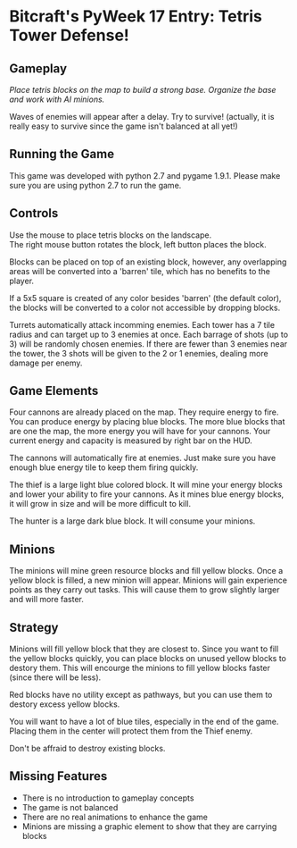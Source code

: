 Bitcraft's PyWeek 17 Entry: Tetris Tower Defense!
=================================================    
    

Gameplay
--------

*Place tetris blocks on the map to build a strong base.  Organize the base and work with AI minions.*

Waves of enemies will appear after a delay.  Try to survive!  (actually, it is really easy to survive since the game isn't balanced at all yet!)


Running the Game
----------------

This game was developed with python 2.7 and pygame 1.9.1.  Please make sure you are using python 2.7 to run the game.


Controls
--------

Use the mouse to place tetris blocks on the landscape.  
The right mouse button rotates the block, left button places the block.

Blocks can be placed on top of an existing block, however, any overlapping areas will be converted into a 'barren' tile, which has no benefits to the player.

If a 5x5 square is created of any color besides 'barren' (the default color), the blocks will be converted to a color not accessible by dropping blocks.

Turrets automatically attack incomming enemies.  Each tower has a 7 tile radius and can target up to 3 enemies at once.  Each barrage of shots (up to 3) will be randomly chosen enemies.  If there are fewer than 3 enemies near the tower, the 3 shots will be given to the 2 or 1 enemies, dealing more damage per enemy.


Game Elements
-------------

Four cannons are already placed on the map.  They require energy to fire.  You can produce energy by placing blue blocks.  The more blue blocks that are one the map, the more energy you will have for your cannons.  Your current energy and capacity is measured by right bar on the HUD.

The cannons will automatically fire at enemies.  Just make sure you have enough blue energy tile to keep them firing quickly.

The thief is a large light blue colored block. It will mine your energy blocks and lower your ability to fire your cannons.  As it mines blue energy blocks, it will grow in size and will be more difficult to kill.

The hunter is a large dark blue block.  It will consume your minions.


Minions
-------

The minions will mine green resource blocks and fill yellow blocks.  Once a yellow block is filled, a new minion will appear.  Minions will gain experience points as they carry out tasks.  This will cause them to grow slightly larger and will more faster.


Strategy
--------

Minions will fill yellow block that they are closest to.  Since you want to fill the yellow blocks quickly, you can place blocks on unused yellow blocks to destory them.  This will encourge the minions to fill yellow blocks faster (since there will be less).

Red blocks have no utility except as pathways, but you can use them to destory excess yellow blocks.

You will want to have a lot of blue tiles, especially in the end of the game.  Placing them in the center will protect them from the Thief enemy.

Don't be affraid to destroy existing blocks.


## Missing Features ##
* There is no introduction to gameplay concepts
* The game is not balanced
* There are no real animations to enhance the game
* Minions are missing a graphic element to show that they are carrying blocks
